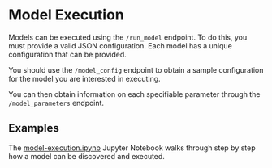 # Model Execution
Models can be executed using the `/run_model` endpoint. To do this, you must provide a valid JSON configuration. Each model has a unique configuration that can be provided. 

You should use the `/model_config` endpoint to obtain a sample configuration for the model you are interested in executing.

You can then obtain information on each specifiable parameter through the `/model_parameters` endpoint.

## Examples
The [model-execution.ipynb](../notebooks/model-execution.ipynb) Jupyter Notebook walks through step by step how a model can be discovered and executed.